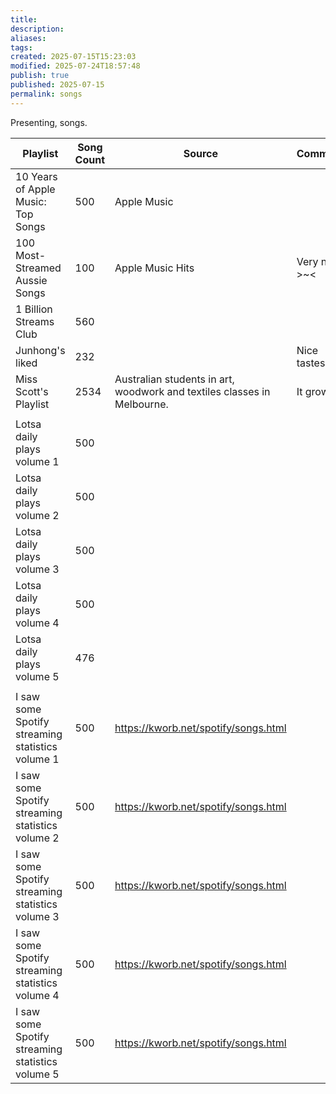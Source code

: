 ```yaml
---
title: 
description: 
aliases: 
tags: 
created: 2025-07-15T15:23:03
modified: 2025-07-24T18:57:48
publish: true
published: 2025-07-15
permalink: songs
---
```


Presenting, songs.

| Playlist                                          | Song Count | Source                                                                  | Comments      | Spotify                                                                      | Apple Music                                                                                               |     |
| ------------------------------------------------- | ---------- | ----------------------------------------------------------------------- | ------------- | ---------------------------------------------------------------------------- | --------------------------------------------------------------------------------------------------------- | --- |
| 10 Years of Apple Music: Top Songs                | 500        | Apple Music                                                             |               | https://open.spotify.com/playlist/1IBpLFjLc4Q7Nw6Ae6ANeY?si=4e8e1c35489d4841 | https://music.apple.com/au/playlist/10-years-of-apple-music-top-songs/pl.c125e4b2998a4015abbe6b9ae90d5479 |     |
| 100 Most-Streamed Aussie Songs                    | 100        | Apple Music Hits                                                        | Very nice >~< |                                                                              | https://music.apple.com/au/playlist/100-most-streamed-aussie-songs/pl.3cee176a83da4fd7854ccaf1e9e2682b    |     |
| 1 Billion Streams Club                            | 560        |                                                                         |               | https://open.spotify.com/playlist/5Yf7rgibJAjlc9hu6uI0Jz                     |                                                                                                           |     |
| Junhong's liked                                   | 232        |                                                                         | Nice tastes!  | https://open.spotify.com/playlist/3RdEXRfP9EqROOG885QKua                     |                                                                                                           |     |
| Miss Scott's Playlist                             | 2534       | Australian students in art, woodwork and textiles classes in Melbourne. | It grows.     | https://open.spotify.com/playlist/7joRzn3mjDe8Eik5y6FOb6                     |                                                                                                           |     |
|                                                   |            |                                                                         |               |                                                                              |                                                                                                           |     |
| Lotsa daily plays volume 1                        | 500        |                                                                         |               | https://open.spotify.com/playlist/6ymcfKT4hTKweHkf3oAktb                     |                                                                                                           |     |
| Lotsa daily plays volume 2                        | 500        |                                                                         |               | https://open.spotify.com/playlist/0xFlo4HlfpS0mbQdmTP6oX                     |                                                                                                           |     |
| Lotsa daily plays volume 3                        | 500        |                                                                         |               | https://open.spotify.com/playlist/2v7SawHFRLAUsSUodzBEZt                     |                                                                                                           |     |
| Lotsa daily plays volume 4                        | 500        |                                                                         |               | https://open.spotify.com/playlist/6a81TfQoyTWkjUtDbjN9mX                     |                                                                                                           |     |
| Lotsa daily plays volume 5                        | 476        |                                                                         |               | https://open.spotify.com/playlist/64PA4Wmitr75phcmQpRulY                     |                                                                                                           |     |
|                                                   |            |                                                                         |               |                                                                              |                                                                                                           |     |
| I saw some Spotify streaming  statistics volume 1 | 500        | https://kworb.net/spotify/songs.html                                    |               | https://open.spotify.com/playlist/2O77qUZLDc9zcsQH3tylh4                     |                                                                                                           |     |
| I saw some Spotify streaming  statistics volume 2 | 500        | https://kworb.net/spotify/songs.html                                    |               | https://open.spotify.com/playlist/1uXTJe3Y1ez5HD2ypzCHUa                     |                                                                                                           |     |
| I saw some Spotify streaming  statistics volume 3 | 500        | https://kworb.net/spotify/songs.html                                    |               | https://open.spotify.com/playlist/3e8Vyo6mQVSj2c32twVKXh                     |                                                                                                           |     |
| I saw some Spotify streaming  statistics volume 4 | 500        | https://kworb.net/spotify/songs.html                                    |               | https://open.spotify.com/playlist/63pkvxe9XzYG1QHQIYqFmi                     |                                                                                                           |     |
| I saw some Spotify streaming  statistics volume 5 | 500        | https://kworb.net/spotify/songs.html                                    |               | https://open.spotify.com/playlist/4DSYgRynaaylIxe7wPI64y                     |                                                                                                           |     |

